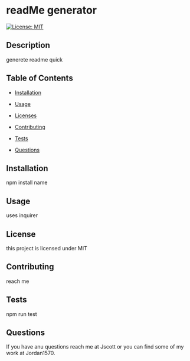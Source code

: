 # readMe generator

 [![License: MIT](https://img.shields.io/badge/License-MIT-yellow.svg)](https://opensource.org/licenses/MIT)
 
 ## Description 
 
 generete readme quick
 
 ## Table of Contents 
 
 - [Installation](#installation)
         
 - [Usage](#usage) 
 
 
- [Licenses](#license)

 
 - [Contributing](#contributing)
 
 - [Tests](#tests)
 
 - [Questions](#questions)
 
 ## Installation 
 
 npm install name
 
 ## Usage
 
 uses inquirer
 
 
## License
 this project is licensed under MIT
 
 ## Contributing 
 
 reach me
 
 ## Tests 
 
 npm run test
 
 ## Questions

 If you have anu questions reach me at Jscott or you can find some of my work at Jordan1570.
 